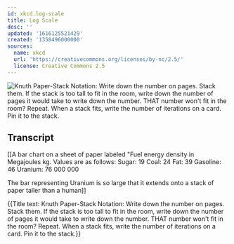 ```yaml
---
id: xkcd.log-scale
title: Log Scale
desc: ''
updated: '1616125521429'
created: '1358496000000'
sources:
  name: xkcd
  url: 'https://creativecommons.org/licenses/by-nc/2.5/'
  license: Creative Commons 2.5
---
```

![Knuth Paper-Stack Notation: Write down the number on pages. Stack them. If the stack is too tall to fit in the room, write down the number of pages it would take to write down the number. THAT number won't fit in the room? Repeat. When a stack fits, write the number of iterations on a card. Pin it to the stack.](https://imgs.xkcd.com/comics/log_scale.png)

## Transcript
[[A bar chart on a sheet of paper labeled "Fuel energy density in Megajoules
kg.  Values are as follows:
Sugar: 19
Coal: 24
Fat: 39
Gasoline: 46
Uranium: 76 000 000

The bar representing Uranium is so large that it extends onto a stack of paper taller than a human]]

{{Title text: Knuth Paper-Stack Notation: Write down the number on pages. Stack them. If the stack is too tall to fit in the room, write down the number of pages it would take to write down the number. THAT number won't fit in the room? Repeat. When a stack fits, write the number of iterations on a card. Pin it to the stack.}}
